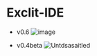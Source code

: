 # Exclit-IDE

* v0.6
![image](https://github.com/Duiccni/Exclit-IDE/assets/143947543/236c0250-d4b2-44b5-bcf3-4dd44876f5f3)

* v0.4beta
![Untdsasaitled](https://github.com/Duiccni/Exclit-IDE/assets/143947543/1713f2d2-94dd-4b1b-a911-61430a671e50)
